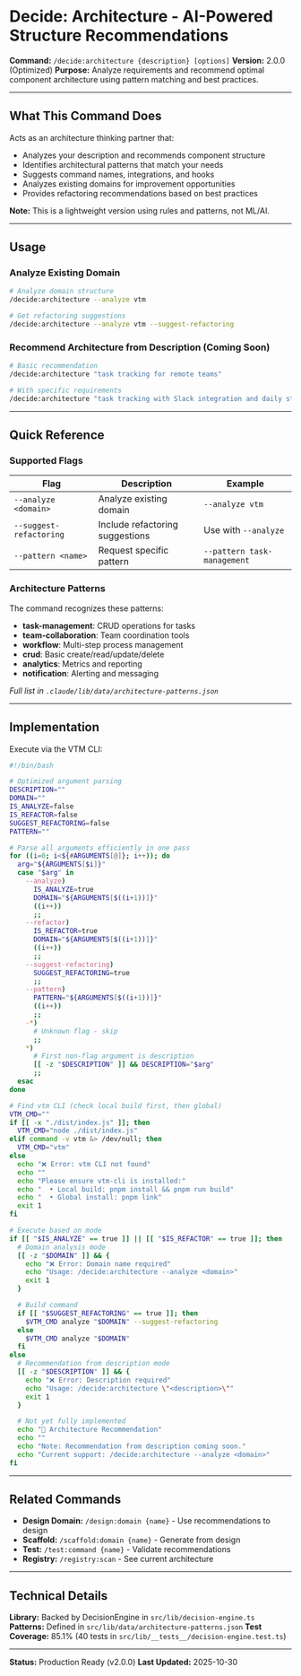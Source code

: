 # Decide: Architecture - AI-Powered Structure Recommendations

**Command:** `/decide:architecture {description} [options]`
**Version:** 2.0.0 (Optimized)
**Purpose:** Analyze requirements and recommend optimal component architecture using pattern matching and best practices.

---

## What This Command Does

Acts as an architecture thinking partner that:

- Analyzes your description and recommends component structure
- Identifies architectural patterns that match your needs
- Suggests command names, integrations, and hooks
- Analyzes existing domains for improvement opportunities
- Provides refactoring recommendations based on best practices

**Note:** This is a lightweight version using rules and patterns, not ML/AI.

---

## Usage

### Analyze Existing Domain

```bash
# Analyze domain structure
/decide:architecture --analyze vtm

# Get refactoring suggestions
/decide:architecture --analyze vtm --suggest-refactoring
```

### Recommend Architecture from Description (Coming Soon)

```bash
# Basic recommendation
/decide:architecture "task tracking for remote teams"

# With specific requirements
/decide:architecture "task tracking with Slack integration and daily standups"
```

---

## Quick Reference

### Supported Flags

| Flag                    | Description                     | Example                     |
| ----------------------- | ------------------------------- | --------------------------- |
| `--analyze <domain>`    | Analyze existing domain         | `--analyze vtm`             |
| `--suggest-refactoring` | Include refactoring suggestions | Use with `--analyze`        |
| `--pattern <name>`      | Request specific pattern        | `--pattern task-management` |

### Architecture Patterns

The command recognizes these patterns:

- **task-management**: CRUD operations for tasks
- **team-collaboration**: Team coordination tools
- **workflow**: Multi-step process management
- **crud**: Basic create/read/update/delete
- **analytics**: Metrics and reporting
- **notification**: Alerting and messaging

_Full list in `.claude/lib/data/architecture-patterns.json`_

---

## Implementation

Execute via the VTM CLI:

```bash
#!/bin/bash

# Optimized argument parsing
DESCRIPTION=""
DOMAIN=""
IS_ANALYZE=false
IS_REFACTOR=false
SUGGEST_REFACTORING=false
PATTERN=""

# Parse all arguments efficiently in one pass
for ((i=0; i<${#ARGUMENTS[@]}; i++)); do
  arg="${ARGUMENTS[$i]}"
  case "$arg" in
    --analyze)
      IS_ANALYZE=true
      DOMAIN="${ARGUMENTS[$((i+1))]}"
      ((i++))
      ;;
    --refactor)
      IS_REFACTOR=true
      DOMAIN="${ARGUMENTS[$((i+1))]}"
      ((i++))
      ;;
    --suggest-refactoring)
      SUGGEST_REFACTORING=true
      ;;
    --pattern)
      PATTERN="${ARGUMENTS[$((i+1))]}"
      ((i++))
      ;;
    -*)
      # Unknown flag - skip
      ;;
    *)
      # First non-flag argument is description
      [[ -z "$DESCRIPTION" ]] && DESCRIPTION="$arg"
      ;;
  esac
done

# Find vtm CLI (check local build first, then global)
VTM_CMD=""
if [[ -x "./dist/index.js" ]]; then
  VTM_CMD="node ./dist/index.js"
elif command -v vtm &> /dev/null; then
  VTM_CMD="vtm"
else
  echo "❌ Error: vtm CLI not found"
  echo ""
  echo "Please ensure vtm-cli is installed:"
  echo "  • Local build: pnpm install && pnpm run build"
  echo "  • Global install: pnpm link"
  exit 1
fi

# Execute based on mode
if [[ "$IS_ANALYZE" == true ]] || [[ "$IS_REFACTOR" == true ]]; then
  # Domain analysis mode
  [[ -z "$DOMAIN" ]] && {
    echo "❌ Error: Domain name required"
    echo "Usage: /decide:architecture --analyze <domain>"
    exit 1
  }

  # Build command
  if [[ "$SUGGEST_REFACTORING" == true ]]; then
    $VTM_CMD analyze "$DOMAIN" --suggest-refactoring
  else
    $VTM_CMD analyze "$DOMAIN"
  fi
else
  # Recommendation from description mode
  [[ -z "$DESCRIPTION" ]] && {
    echo "❌ Error: Description required"
    echo "Usage: /decide:architecture \"<description>\""
    exit 1
  }

  # Not yet fully implemented
  echo "🤖 Architecture Recommendation"
  echo ""
  echo "Note: Recommendation from description coming soon."
  echo "Current support: /decide:architecture --analyze <domain>"
fi
```

---

## Related Commands

- **Design Domain:** `/design:domain {name}` - Use recommendations to design
- **Scaffold:** `/scaffold:domain {name}` - Generate from design
- **Test:** `/test:command {name}` - Validate recommendations
- **Registry:** `/registry:scan` - See current architecture

---

## Technical Details

**Library:** Backed by DecisionEngine in `src/lib/decision-engine.ts`
**Patterns:** Defined in `src/lib/data/architecture-patterns.json`
**Test Coverage:** 85.1% (40 tests in `src/lib/__tests__/decision-engine.test.ts`)

---

**Status:** Production Ready (v2.0.0)
**Last Updated:** 2025-10-30
